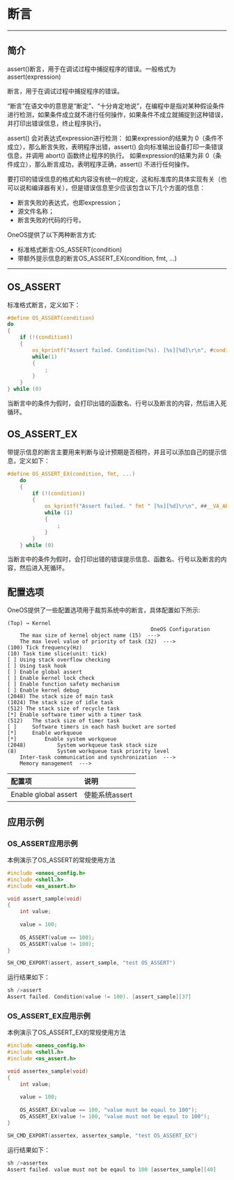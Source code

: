 # 断言

---

## 简介

assert()断言，用于在调试过程中捕捉程序的错误。一般格式为assert(expression)

断言，用于在调试过程中捕捉程序的错误。

“断言”在语文中的意思是“断定”、“十分肯定地说”，在编程中是指对某种假设条件进行检测，如果条件成立就不进行任何操作，如果条件不成立就捕捉到这种错误，并打印出错误信息，终止程序执行。

assert() 会对表达式expression进行检测：
如果expression的结果为 0（条件不成立），那么断言失败，表明程序出错，assert() 会向标准输出设备打印一条错误信息，并调用 abort() 函数终止程序的执行。
如果expression的结果为非 0（条件成立），那么断言成功，表明程序正确，assert() 不进行任何操作。

要打印的错误信息的格式和内容没有统一的规定，这和标准库的具体实现有关（也可以说和编译器有关），但是错误信息至少应该包含以下几个方面的信息：
 - 断言失败的表达式，也即expression；
 - 源文件名称；
 - 断言失败的代码的行号。

OneOS提供了以下两种断言方式:
 - 标准格式断言:OS_ASSERT(condition)
 - 带额外提示信息的断言OS_ASSERT_EX(condition, fmt, ...)
 
---

## OS_ASSERT

标准格式断言，定义如下：

```c
#define OS_ASSERT(condition)                                                                                \
do                                                                                                          \
{                                                                                                           \
    if (!(condition))                                                                                       \
    {                                                                                                       \
        os_kprintf("Assert failed. Condition(%s). [%s][%d]\r\n", #condition, __FUNCTION__, __LINE__);       \
        while(1)                                                                                            \
        {                                                                                                   \
            ;                                                                                               \
        }                                                                                                   \
    }                                                                                                       \
} while (0)
```

当断言中的条件为假时，会打印出错的函数名、行号以及断言的内容，然后进入死循环。

## OS_ASSERT_EX

带提示信息的断言主要用来判断与设计预期是否相符，并且可以添加自己的提示信息，定义如下：

```c
#define OS_ASSERT_EX(condition, fmt, ...)                                                                   \
    do                                                                                                      \
    {                                                                                                       \
        if (!(condition))                                                                                   \
        {                                                                                                   \
            os_kprintf("Assert failed. " fmt " [%s][%d]\r\n", ##__VA_ARGS__, __FUNCTION__, __LINE__);       \
            while (1)                                                                                       \
            {                                                                                               \
                ;                                                                                           \
            }                                                                                               \
        }                                                                                                   \
    } while (0)
```

当断言中的条件为假时，会打印出错的错误提示信息、函数名、行号以及断言的内容，然后进入死循环。

## 配置选项

OneOS提供了一些配置选项用于裁剪系统中的断言，具体配置如下所示:

```
(Top) → Kernel
                                              OneOS Configuration
    The max size of kernel object name (15)  --->
    The max level value of priority of task (32)  --->
(100) Tick frequency(Hz)
(10) Task time slice(unit: tick)
[ ] Using stack overflow checking
[ ] Using task hook
[ ] Enable global assert
[ ] Enable kernel lock check
[ ] Enable function safety mechanism
[ ] Enable kernel debug
(2048) The stack size of main task
(1024) The stack size of idle task
(512) The stack size of recycle task
[*] Enable software timer with a timer task
(512)   The stack size of timer task
[ ]     Software timers in each hash bucket are sorted
[*]     Enable workqueue
[*]         Enable system workqueue
(2048)          System workqueue task stack size
(8)             System workqueue task priority level
    Inter-task communication and synchronization  --->
    Memory management  --->
```

| **配置项** | **说明** |
| :--- | :--- |
| Enable global assert| 使能系统assert |


## 应用示例

### OS_ASSERT应用示例

本例演示了OS_ASSERT的常规使用方法

```c
#include <oneos_config.h>
#include <shell.h>
#include <os_assert.h>

void assert_sample(void)
{
    int value;
    
    value = 100;
    
    OS_ASSERT(value == 100);
    OS_ASSERT(value != 100);
}

SH_CMD_EXPORT(assert, assert_sample, "test OS_ASSERT")

```

运行结果如下：

```c
sh />assert
Assert failed. Condition(value != 100). [assert_sample][37]
```

### OS_ASSERT_EX应用示例

本例演示了OS_ASSERT_EX的常规使用方法

```c
#include <oneos_config.h>
#include <shell.h>
#include <os_assert.h>

void assertex_sample(void)
{
    int value;
    
    value = 100;
    
    OS_ASSERT_EX(value == 100, "value must be eqaul to 100");
    OS_ASSERT_EX(value != 100, "value must not be eqaul to 100");
}

SH_CMD_EXPORT(assertex, assertex_sample, "test OS_ASSERT_EX")

```

运行结果如下：

```c
sh />assertex
Assert failed. value must not be eqaul to 100 [assertex_sample][40]
```
